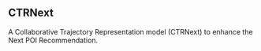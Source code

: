 ## CTRNext
A Collaborative Trajectory Representation model (CTRNext) to enhance the Next POI Recommendation.
